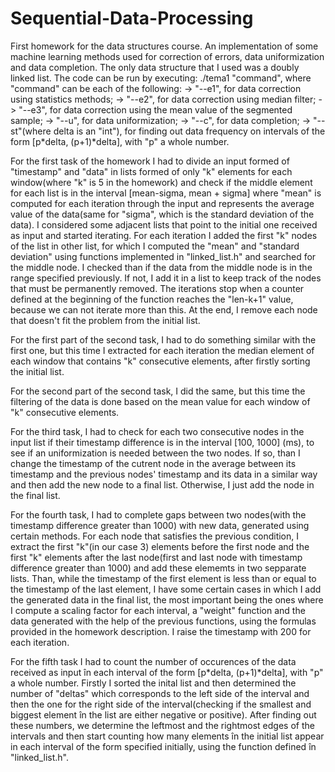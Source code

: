 # Sequential-Data-Processing
First homework for the data structures course.
An implementation of some machine learning methods used for correction of errors, data uniformization and data completion. The only data structure that I used was a doubly linked list.
The code can be run by executing:
./tema1 "command", where "command" can be each of the following:
-> "--e1", for data correction using statistics methods;
-> "--e2", for data correction using median filter;
-> "--e3", for data correction using the mean value of the segmented sample;
-> "--u", for data uniformization;
-> "--c", for data completion;
-> "--st<delta>"(where delta is an "int"), for finding out data frequency on intervals of the form [p*delta, (p+1)*delta], with "p" a whole number.

For the first task of the homework I had to divide an input formed of "timestamp" and "data" in lists formed of only "k" elements for each window(where "k" is 5 in the homework) and check if the middle element for each list is in the interval [mean-sigma, mean + sigma] where "mean" is computed for each iteration through the input and represents the average value of the data(same for "sigma", which is the standard deviation of the data). I considered some adjacent lists that point to the initial one received as input and started iterating. For each iteration I added the first "k" nodes of the list in other list, for which I computed the "mean" and "standard deviation" using functions implemented in "linked_list.h" and searched for the middle node. I checked than if the data from the middle node is in the range specified previously. If not, I add it in a list to keep track of the nodes that must be permanently removed. The iterations stop when a counter defined at the beginning of the function reaches the "len-k+1" value, because we can not iterate more than this. At the end, I remove each node that doesn't fit the problem from the initial list.

For the first part of the second task, I had to do something similar with the first one, but this time I extracted for each iteration the median element of each window that contains "k" consecutive elements, after firstly sorting the initial list.

For the second part of the second task, I did the same, but this time the filtering of the data is done based on the mean value for each window of "k" consecutive elements.

For the third task, I had to check for each two consecutive nodes in the input list if their timestamp difference is in the interval [100, 1000] (ms), to see if an uniformization is needed between the two nodes. If so, than I change the timestamp of the cutrent node in the average between its timestamp and the previous nodes' timestamp and its data in a similar way and then add the new node to a final list. Otherwise, I just add the node in the final list.

For the fourth task, I had to complete gaps between two nodes(with the timestamp difference greater than 1000) with new data, generated using certain methods. For each node that satisfies the previous condition, I extract the first "k"(in our case 3) elements before the first node and the first "k" elements after the last node(first and last node with timestamp difference greater than 1000) and add these elememts in two sepparate lists. Than, while the timestamp of the first element is less than or equal to the timestamp of the last element, I have some certain cases in which I add the generated data in the final list, the most important being the ones where I compute a scaling factor for each interval, a "weight" function and the data generated with the help of the previous functions, using the formulas provided in the homework description. I raise the timestamp with 200 for each iteration.

For the fifth task I had to count the number of occurences of the data received as input în each interval of the form [p*delta, (p+1)*delta], with "p" a whole number. Firstly I sorted the inital list and then determined the number of "deltas" which corresponds to the left side of the interval and then the one for the right side of the interval(checking if the smallest and biggest element în the list are either negative or positive). After finding out these numbers, we determine the leftmost and the rightmost edges of the intervals and then start counting how many elements în the initial list appear in each interval of the form specified initially, using the function defined în "linked_list.h".